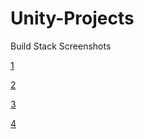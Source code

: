 # Unity-Projects

Build Stack Screenshots

[1](https://imgur.com/EAeHKJA)

[2](https://imgur.com/UyHs7ta)

[3](https://imgur.com/aG1da59)

[4](https://imgur.com/YUldcfu)
